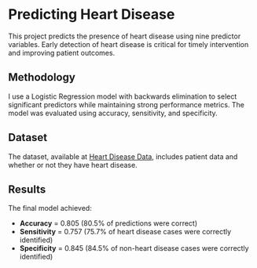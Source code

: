 # Predicting Heart Disease

This project predicts the presence of heart disease using nine predictor variables. Early detection of heart disease is critical for timely intervention and improving patient outcomes.

## Methodology
I use a Logistic Regression model with backwards elimination to select significant predictors while maintaining strong performance metrics. The model was evaluated using accuracy, sensitivity, and specificity.

## Dataset
The dataset, available at [Heart Disease Data](https://raw.githubusercontent.com/jholland5/COMP4299/blob/main/heartData.csv), includes patient data and whether or not they have heart disease.

## Results
The final model achieved:
- **Accuracy** = 0.805 (80.5% of predictions were correct)
- **Sensitivity** = 0.757 (75.7% of heart disease cases were correctly identified)
- **Specificity** = 0.845 (84.5% of non-heart disease cases were correctly identified)
